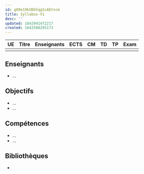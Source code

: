 ```yaml
---
id: g09e19kUDb5qgSsAEtncm
title: Syllabus-V1
desc: ''
updated: 1642941472217
created: 1642588295173
---
```


| UE | Titre | Enseignants | ECTS | CM | TD | TP | Exam |
|:---:|:---:|:---:|:---:|:---:|:---:|:---:|:---:|
|  |  |  |  |  |  |  |  |

## Enseignants

- ...

## Objectifs

- ...
- ...

## Compétences

- ...
- ...

## Bibliothèques

- []()